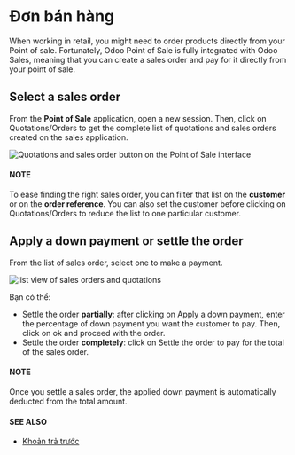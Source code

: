 # Đơn bán hàng

When working in retail, you might need to order products directly from your Point of sale.
Fortunately, Odoo Point of Sale is fully integrated with Odoo Sales, meaning that you can create a
sales order and pay for it directly from your point of sale.

## Select a sales order

From the **Point of Sale** application, open a new session. Then, click on
Quotations/Orders to get the complete list of quotations and sales orders created on the
sales application.

![Quotations and sales order button on the Point of Sale interface](applications/sales/point_of_sale/shop/sales_order/pos-interface.png)

#### NOTE
To ease finding the right sales order, you can filter that list on the **customer** or on the
**order reference**. You can also set the customer before clicking on
Quotations/Orders to reduce the list to one particular customer.

## Apply a down payment or settle the order

From the list of sales order, select one to make a payment.

![list view of sales orders and quotations](applications/sales/point_of_sale/shop/sales_order/list-of-so.png)

Bạn có thể:

- Settle the order **partially**: after clicking on Apply a down payment, enter the
  percentage of down payment you want the customer to pay. Then, click on ok and proceed
  with the order.
- Settle the order **completely**: click on Settle the order to pay for the total of the
  sales order.

#### NOTE
Once you settle a sales order, the applied down payment is automatically deducted from the total
amount.

#### SEE ALSO
- [Khoản trả trước](../../sales/invoicing/down_payment.md)
